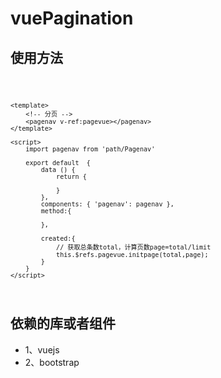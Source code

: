 # vuePagination

## 使用方法

<code>

	<template>
		<!-- 分页 -->
		<pagenav v-ref:pagevue></pagenav>
	</template>

	<script>
		import pagenav from 'path/Pagenav'

		export default  {
			data () {
				return {

				}
			},
			components: { 'pagenav': pagenav },
			method:{

			},

			created:{
				// 获取总条数total，计算页数page=total/limit
			  	this.$refs.pagevue.initpage(total,page);
			}
		}
	</script>
</code>

## 依赖的库或者组件

<ul>
	<li>1、vuejs</li>
	<li>2、bootstrap</li>
</ul>

